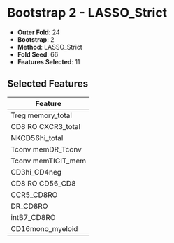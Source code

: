 # Bootstrap 2 - LASSO_Strict

- **Outer Fold**: 24
- **Bootstrap**: 2
- **Method**: LASSO_Strict
- **Fold Seed**: 66
- **Features Selected**: 11

## Selected Features

| Feature |
|---------|
| Treg memory_total |
| CD8 RO CXCR3_total |
| NKCD56hi_total |
| Tconv memDR_Tconv |
| Tconv memTIGIT_mem |
| CD3hi_CD4neg |
| CD8 RO CD56_CD8 |
| CCR5_CD8RO |
| DR_CD8RO |
| intB7_CD8RO |
| CD16mono_myeloid |
